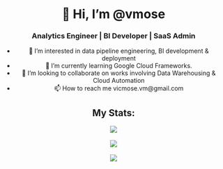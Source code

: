<h1 align="center">👋 Hi, I’m @vmose</h1>
<h3 align="center">Analytics Engineer | BI Developer | SaaS Admin</h3>
<ul align="center">
   <li>🌟 I’m interested in data pipeline engineering, BI development & deployment</li>
   <li>🌱 I’m currently learning Google Cloud Frameworks.</li>
   <li>💞️ I’m looking to collaborate on works involving Data Warehousing & Cloud Automation</li>
   <li>📫 How to reach me vicmose.vm@gmail.com</li>
</ul>
<div align="center" >
    <h2> My Stats:</h2>
    <img src="https://github-readme-stats.vercel.app/api?username=vmose&show_icons=true&theme=dark"/> <br><br>
    <img src="https://github-readme-streak-stats.herokuapp.com/?user=vmose&theme=dark"/> <br><br>
    <img src="https://github-readme-stats.vercel.app/api/top-langs?username=vmose&theme=dark"/><br>
</div>


<!---
vmose/vmose is a ✨ special ✨ repository because its `README.md` (this file) appears on your GitHub profile.
You can click the Preview link to take a look at your changes.
--->
